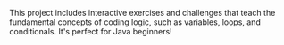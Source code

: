 This project includes interactive exercises and challenges that teach the fundamental concepts of coding logic, such as variables, loops, and conditionals. It's perfect for Java beginners!